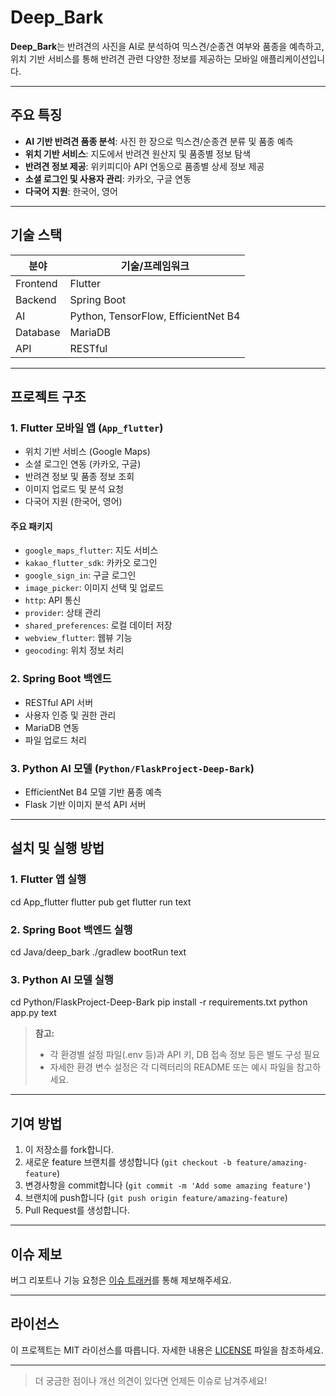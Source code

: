 # Deep_Bark

**Deep_Bark**는 반려견의 사진을 AI로 분석하여 믹스견/순종견 여부와 품종을 예측하고, 위치 기반 서비스를 통해 반려견 관련 다양한 정보를 제공하는 모바일 애플리케이션입니다.

---

## 주요 특징

- **AI 기반 반려견 품종 분석**: 사진 한 장으로 믹스견/순종견 분류 및 품종 예측
- **위치 기반 서비스**: 지도에서 반려견 원산지 및 품종별 정보 탐색
- **반려견 정보 제공**: 위키피디아 API 연동으로 품종별 상세 정보 제공
- **소셜 로그인 및 사용자 관리**: 카카오, 구글 연동
- **다국어 지원**: 한국어, 영어

---

## 기술 스택

| 분야     | 기술/프레임워크                     |
| -------- | ----------------------------------- |
| Frontend | Flutter                             |
| Backend  | Spring Boot                         |
| AI       | Python, TensorFlow, EfficientNet B4 |
| Database | MariaDB                             |
| API      | RESTful                             |

---

## 프로젝트 구조

### 1. Flutter 모바일 앱 (`App_flutter`)

- 위치 기반 서비스 (Google Maps)
- 소셜 로그인 연동 (카카오, 구글)
- 반려견 정보 및 품종 정보 조회
- 이미지 업로드 및 분석 요청
- 다국어 지원 (한국어, 영어)

#### 주요 패키지

- `google_maps_flutter`: 지도 서비스
- `kakao_flutter_sdk`: 카카오 로그인
- `google_sign_in`: 구글 로그인
- `image_picker`: 이미지 선택 및 업로드
- `http`: API 통신
- `provider`: 상태 관리
- `shared_preferences`: 로컬 데이터 저장
- `webview_flutter`: 웹뷰 기능
- `geocoding`: 위치 정보 처리

### 2. Spring Boot 백엔드

- RESTful API 서버
- 사용자 인증 및 권한 관리
- MariaDB 연동
- 파일 업로드 처리

### 3. Python AI 모델 (`Python/FlaskProject-Deep-Bark`)

- EfficientNet B4 모델 기반 품종 예측
- Flask 기반 이미지 분석 API 서버

---

## 설치 및 실행 방법

### 1. Flutter 앱 실행

cd App_flutter
flutter pub get
flutter run
text

### 2. Spring Boot 백엔드 실행

cd Java/deep_bark
./gradlew bootRun
text

### 3. Python AI 모델 실행

cd Python/FlaskProject-Deep-Bark
pip install -r requirements.txt
python app.py
text

> **참고:**
>
> - 각 환경별 설정 파일(.env 등)과 API 키, DB 접속 정보 등은 별도 구성 필요
> - 자세한 환경 변수 설정은 각 디렉터리의 README 또는 예시 파일을 참고하세요.

---

## 기여 방법

1. 이 저장소를 fork합니다.
2. 새로운 feature 브랜치를 생성합니다 (`git checkout -b feature/amazing-feature`)
3. 변경사항을 commit합니다 (`git commit -m 'Add some amazing feature'`)
4. 브랜치에 push합니다 (`git push origin feature/amazing-feature`)
5. Pull Request를 생성합니다.

---

## 이슈 제보

버그 리포트나 기능 요청은 [이슈 트래커](https://github.com/Ihan0316/Deep_Bark/issues)를 통해 제보해주세요.

---

## 라이선스

이 프로젝트는 MIT 라이선스를 따릅니다. 자세한 내용은 [LICENSE](LICENSE) 파일을 참조하세요.

---

> 더 궁금한 점이나 개선 의견이 있다면 언제든 이슈로 남겨주세요!
